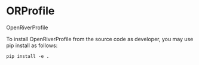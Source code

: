 # ORProfile
OpenRiverProfile

To install OpenRiverProfile from the source code as developer, you may use pip install as follows:

```commandline
pip install -e .
```